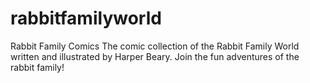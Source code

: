 # rabbitfamilyworld
Rabbit Family Comics
The comic collection of the Rabbit Family World written and illustrated by Harper Beary.
Join the fun adventures of the rabbit family!
